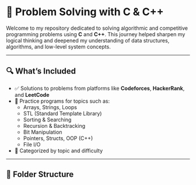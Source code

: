# 🧠 Problem Solving with C & C++

Welcome to my repository dedicated to solving algorithmic and competitive programming problems using **C** and **C++**. This journey helped sharpen my logical thinking and deepened my understanding of data structures, algorithms, and low-level system concepts.

---

## 🔍 What’s Included

- ✅ Solutions to problems from platforms like **Codeforces**, **HackerRank**, and **LeetCode**
- 📌 Practice programs for topics such as:
  - Arrays, Strings, Loops
  - STL (Standard Template Library)
  - Sorting & Searching
  - Recursion & Backtracking
  - Bit Manipulation
  - Pointers, Structs, OOP (C++)
  - File I/O
- 📁 Categorized by topic and difficulty

---

## 📂 Folder Structure

